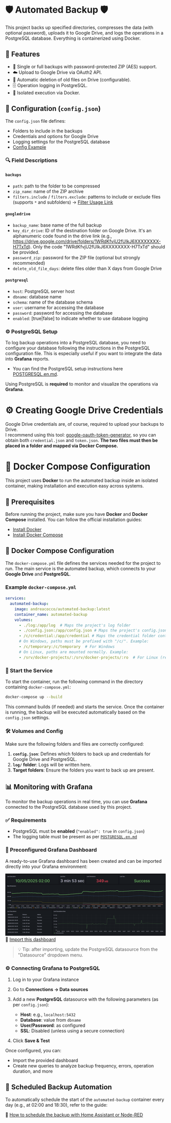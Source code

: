 # 🛡️ Automated Backup 🛡️

This project backs up specified directories, compresses the data (with optional password), uploads it to Google Drive, and logs the operations in a PostgreSQL database. Everything is containerized using Docker.

## 🧰 Features

- 🔐 Single or full backups with password-protected ZIP (AES) support.
- ☁️ Upload to Google Drive via OAuth2 API.
- 🧹 Automatic deletion of old files on Drive (configurable).
- 🗄️ Operation logging in PostgreSQL.
- 🐳 Isolated execution via Docker.

## 📝 Configuration (`config.json`)

The `config.json` file defines:

- Folders to include in the backups
- Credentials and options for Google Drive
- Logging settings for the PostgreSQL database
- [Config Example](CONFIG_EXAMPLE.json)

### 🔍 Field Descriptions

#### `backups`

- `path`: path to the folder to be compressed
- `zip_name`: name of the ZIP archive
- `filters.include` / `filters.exclude`: patterns to include or exclude files (supports `*` and subfolders) -> [Filter Usage Link](CONFIG_FILTER.en.md)

#### `googledrive`

- `backup_name`: base name of the full backup
- `key_dir_drive`: ID of the destination folder on Google Drive. It's an alphanumeric code found in the drive link (e.g., https://drive.google.com/drive/folders/1WRdKfvjU2fUIkJ6XXXXXXXX-H7TxTd). Only the code "1WRdKfvjU2fUIkJ6XXXXXXXX-H7TxTd" should be provided.
- `password_zip`: password for the ZIP file (optional but strongly recommended)
- `delete_old_file_days`: delete files older than X days from Google Drive

#### `postgresql`
- `host`: PostgreSQL server host
- `dbname`: database name
- `schema`: name of the database schema
- `user`: username for accessing the database
- `password`: password for accessing the database
- `enabled`: [true|false] to indicate whether to use database logging

### ⚙️ PostgreSQL Setup

To log backup operations into a PostgreSQL database, you need to configure your database following the instructions in the PostgreSQL configuration file. This is especially useful if you want to integrate the data into **Grafana** reports.

- You can find the PostgreSQL setup instructions here [POSTGRESQL.en.md](POSTGRESQL.en.md).

Using PostgreSQL is **required** to monitor and visualize the operations via **Grafana**.

# ⚙️ Creating Google Drive Credentials

Google Drive credentials are, of course, required to upload your backups to Drive.  
I recommend using this tool: [google-oauth-token-generator](https://github.com/CoccoAndrea/google-oauth-token-generator/tree/main), so you can obtain both `credential.json` and `token.json`.
**The two files must then be placed in a folder and mapped via Docker Compose.**
# 🐳 Docker Compose Configuration

This project uses **Docker** to run the automated backup inside an isolated container, making installation and execution easy across systems.

## 📝 Prerequisites

Before running the project, make sure you have **Docker** and **Docker Compose** installed. You can follow the official installation guides:

- [Install Docker](https://docs.docker.com/get-docker/)
- [Install Docker Compose](https://docs.docker.com/compose/install/)

## 🔧 Docker Compose Configuration

The `docker-compose.yml` file defines the services needed for the project to run. The main service is the automated backup, which connects to your **Google Drive** and **PostgreSQL**.

### Example `docker-compose.yml`

```yaml
services:
  automated-backup:
    image: andreacocco/automated-backup:latest
    container_name: automated-backup
    volumes:
      - ./log:/app/log  # Maps the project's log folder
      - ./config.json:/app/config.json # Maps the project's config.json
      - /c/credential:/app/credential # Maps the credential folder containing credential.json and token.json
      # On Windows, paths must be prefixed with "/c/". Example:
      - /c/temporary:/c/temporary  # For Windows
      # On Linux, paths are mounted normally. Example:
      - /srv/docker-projects/:/srv/docker-projects/:ro  # For Linux (read-only)
```

### 🔄 Start the Service

To start the container, run the following command in the directory containing `docker-compose.yml`:

```bash
docker-compose up --build
```

This command builds (if needed) and starts the service. Once the container is running, the backup will be executed automatically based on the `config.json` settings.

### 🛠️ Volumes and Config

Make sure the following folders and files are correctly configured:

1. **`config.json`**: Defines which folders to back up and credentials for Google Drive and PostgreSQL.
2. **`log/` folder**: Logs will be written here.
3. **Target folders**: Ensure the folders you want to back up are present.

## 📊 Monitoring with Grafana

To monitor the backup operations in real time, you can use **Grafana** connected to the PostgreSQL database used by this project.

### ✅ Requirements

- PostgreSQL must be **enabled** (`"enabled": true` in `config.json`)
- The logging table must be present as per [`POSTGRESQL.en.md`](POSTGRESQL.en.md)

### 🧭 Preconfigured Grafana Dashboard

A ready-to-use Grafana dashboard has been created and can be imported directly into your Grafana environment:

![Grafana Dashboard](Grafana.png)  
🔗 [Import this dashboard](Grafana_Dashboard.json)

> 💡 Tip: after importing, update the PostgreSQL datasource from the "Datasource" dropdown menu.

### ⚙️ Connecting Grafana to PostgreSQL

1. Log in to your Grafana instance
2. Go to **Connections → Data sources**
3. Add a new **PostgreSQL** datasource with the following parameters (as per `config.json`):
   - **Host**: e.g., `localhost:5432`
   - **Database**: value from `dbname`
   - **User/Password**: as configured
   - **SSL**: Disabled (unless using a secure connection)

4. Click **Save & Test**

Once configured, you can:
- Import the provided dashboard
- Create new queries to analyze backup frequency, errors, operation duration, and more

## 📅 Scheduled Backup Automation

To automatically schedule the start of the `automated-backup` container every day (e.g., at 02:00 and 18:30), refer to the guide:

📄 [How to schedule the backup with Home Assistant or Node-RED](AUTOMATION.en.md)
